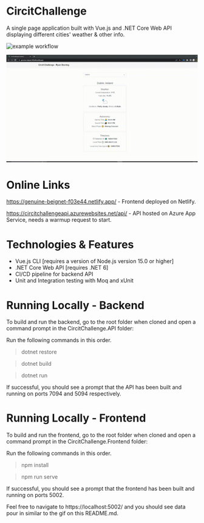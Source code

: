 <h1>CircitChallenge</h1>
<p>A single page application built with Vue.js and .NET Core Web API displaying different cities' weather & other info. </p>

![example workflow](https://github.com/ryandeering/CircitChallenge/actions/workflows/CircitChallengeAPI.yml/badge.svg)

<img src="https://github.com/ryandeering/circitchallenge/blob/main/docs/demo.gif" alt="Demo gif" title="Demo gif" width="800"/>

<h1>Online Links</h1>

https://genuine-beignet-f03e44.netlify.app/ - Frontend deployed on Netlify.

https://circitchallengeapi.azurewebsites.net/api/ - API hosted on Azure App Service, needs a warmup request to start.

<h1>Technologies & Features</h1>

* Vue.js CLI [requires a version of Node.js version 15.0 or higher]
* .NET Core Web API [requires .NET 6]
* CI/CD pipeline for backend API
* Unit and Integration testing with Moq and xUnit

<h1>Running Locally - Backend</h1>

To build and run the backend, go to the root folder when cloned and open a command prompt in the CircitChallenge.API folder:

Run the following commands in this order.

>dotnet restore

>dotnet build

>dotnet run

If successful, you should see a prompt that the API has been built and running on ports 7094 and 5094 respectively.

<h1>Running Locally - Frontend</h1>

To build and run the frontend, go to the root folder when cloned and open a command prompt in the CircitChallenge.Frontend folder:

Run the following commands in this order.

>npm install

>npm run serve

If successful, you should see a prompt that the frontend has been built and running on ports 5002.

Feel free to navigate to https://localhost:5002/ and you should see data pour in similar to the gif on this README.md.

